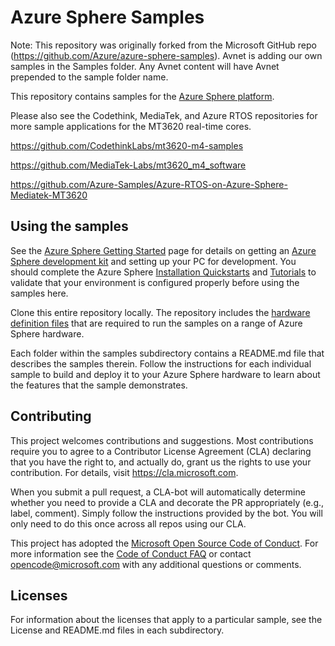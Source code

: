 
# Azure Sphere Samples

Note:  This repository was originally forked from the Microsoft GitHub repo (https://github.com/Azure/azure-sphere-samples).  Avnet is adding our own samples in the Samples folder.  Any Avnet content will have Avnet prepended to the sample folder name.


This repository contains samples for the [Azure Sphere platform](https://www.microsoft.com/azure-sphere/).

Please also see the Codethink, MediaTek, and Azure RTOS repositories for more sample applications for the MT3620
real-time cores.

https://github.com/CodethinkLabs/mt3620-m4-samples

https://github.com/MediaTek-Labs/mt3620_m4_software

https://github.com/Azure-Samples/Azure-RTOS-on-Azure-Sphere-Mediatek-MT3620

## Using the samples
See the [Azure Sphere Getting Started](https://www.microsoft.com/en-us/azure-sphere/get-started/) page for details on getting an [Azure Sphere development kit](https://aka.ms/AzureSphereHardware) and setting up your PC for development. You should complete the Azure Sphere [Installation Quickstarts](https://docs.microsoft.com/azure-sphere/install/overview) and [Tutorials](https://docs.microsoft.com/azure-sphere/install/qs-overview) to validate that your environment is configured properly before using the samples here. 

Clone this entire repository locally. The repository includes the [hardware definition files](./HardwareDefinitions/) that are required to run the samples on a range of Azure Sphere hardware.

Each folder within the samples subdirectory contains a README.md file that describes the samples therein. Follow the instructions for each individual sample to build and deploy it to your Azure Sphere hardware to learn about the features that the sample demonstrates.

## Contributing
This project welcomes contributions and suggestions. Most contributions require you to agree to a Contributor License Agreement (CLA) declaring that you have the right to, and actually do, grant us the rights to use your contribution. For details, visit https://cla.microsoft.com.

When you submit a pull request, a CLA-bot will automatically determine whether you need to provide a CLA and decorate the PR appropriately (e.g., label, comment). Simply follow the instructions provided by the bot. You will only need to do this once across all repos using our CLA.

This project has adopted the [Microsoft Open Source Code of Conduct](https://opensource.microsoft.com/codeofconduct/).
For more information see the [Code of Conduct FAQ](https://opensource.microsoft.com/codeofconduct/faq/) or
contact [opencode@microsoft.com](mailto:opencode@microsoft.com) with any additional questions or comments.

## Licenses

For information about the licenses that apply to a particular sample, see the License and README.md files in each subdirectory. 

